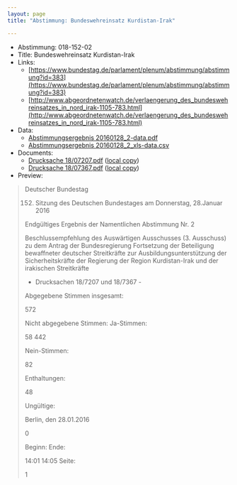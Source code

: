 ```yaml
---
layout: page
title: "Abstimmung: Bundeswehreinsatz Kurdistan-Irak"

---
```


* Abstimmung: 018-152-02
* Title: Bundeswehreinsatz Kurdistan-Irak
* Links: 
    * [https://www.bundestag.de/parlament/plenum/abstimmung/abstimmung?id=383](https://www.bundestag.de/parlament/plenum/abstimmung/abstimmung?id=383)
    * [http://www.abgeordnetenwatch.de/verlaengerung_des_bundeswehreinsatzes_in_nord_irak-1105-783.html](http://www.abgeordnetenwatch.de/verlaengerung_des_bundeswehreinsatzes_in_nord_irak-1105-783.html)
* Data: 
    * [Abstimmungsergebnis 20160128_2-data.pdf](/res/abstimmungsliste/20160128_2-data.pdf)
    * [Abstimmungsergebnis 20160128_2_xls-data.csv](/res/abstimmungsliste/analyses/20160128_2_xls-data.csv)
* Documents: 
    * [Drucksache 18/07207.pdf](http://dip21.bundestag.de/dip21/btd/18/072/1807207.pdf) ([local copy](/res/abstimmungsdaten/018-152-02/1807207.pdf))
    * [Drucksache 18/07367.pdf](http://dip21.bundestag.de/dip21/btd/18/073/1807367.pdf) ([local copy](/res/abstimmungsdaten/018-152-02/1807367.pdf))
* Preview: 
> Deutscher Bundestag
> 
> 152. Sitzung des Deutschen Bundestages
> am Donnerstag, 28.Januar 2016
> 
> Endgültiges Ergebnis der Namentlichen Abstimmung Nr. 2
> 
> Beschlussempfehlung des Auswärtigen Ausschusses (3. Ausschuss) zu dem Antrag der
> Bundesregierung
> Fortsetzung der Beteiligung bewaffneter deutscher Streitkräfte zur
> Ausbildungsunterstützung der Sicherheitskräfte der Regierung der Region Kurdistan-Irak
> und der irakischen Streitkräfte
> - Drucksachen 18/7207 und 18/7367 -
> 
> Abgegebene Stimmen insgesamt:
> 
> 572
> 
> Nicht abgegebene Stimmen:
> Ja-Stimmen:
> 
> 58
> 442
> 
> Nein-Stimmen:
> 
> 82
> 
> Enthaltungen:
> 
> 48
> 
> Ungültige:
> 
> Berlin, den 28.01.2016
> 
> 0
> 
> Beginn:
> Ende:
> 
> 14:01
> 14:05
> Seite:
> 
> 1
> 
> 
